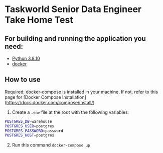 # Taskworld Senior Data Engineer Take Home Test

## For building and running the application you need:
- [Python 3.8.10](https://www.python.org/downloads/release/python-3810/)
- [docker](https://www.docker.com/products/docker-desktop/)

## How to use
Required: docker-compose is installed in your machine. If not, refer to this page for [Docker Compose Installation] (https://docs.docker.com/compose/install/)

1. Create a `.env` file at the root with the following variables:
```sh
POSTGRES_DB=warehouse
POSTGRES_USER=postgres
POSTGRES_PASSWORD=password
POSTGRES_HOST=postgres
```

2. Run this command `docker-compose up`